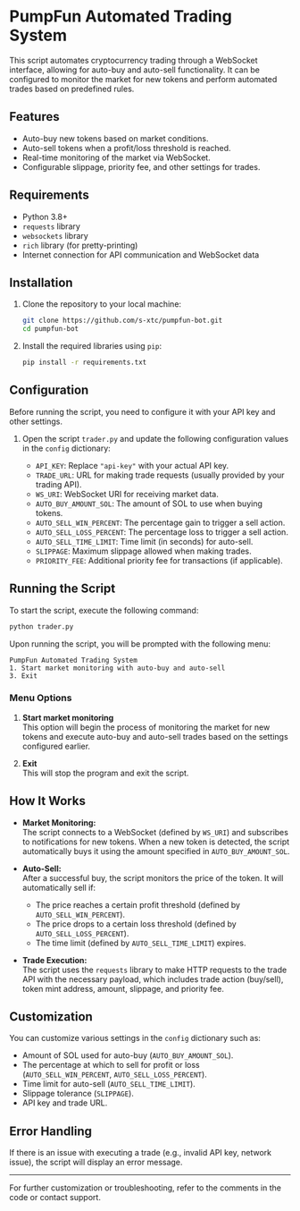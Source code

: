# **PumpFun Automated Trading System**

This script automates cryptocurrency trading through a WebSocket interface, allowing for auto-buy and auto-sell functionality. It can be configured to monitor the market for new tokens and perform automated trades based on predefined rules.

## **Features**
- Auto-buy new tokens based on market conditions.
- Auto-sell tokens when a profit/loss threshold is reached.
- Real-time monitoring of the market via WebSocket.
- Configurable slippage, priority fee, and other settings for trades.


## **Requirements**
- Python 3.8+
- `requests` library
- `websockets` library
- `rich` library (for pretty-printing)
- Internet connection for API communication and WebSocket data

## **Installation**

1. Clone the repository to your local machine:
   ```bash
   git clone https://github.com/s-xtc/pumpfun-bot.git
   cd pumpfun-bot
   ```

2. Install the required libraries using `pip`:
   ```bash
   pip install -r requirements.txt
   ```

## **Configuration**

Before running the script, you need to configure it with your API key and other settings.

1. Open the script `trader.py` and update the following configuration values in the `config` dictionary:

   - `API_KEY`: Replace `"api-key"` with your actual API key.
   - `TRADE_URL`: URL for making trade requests (usually provided by your trading API).
   - `WS_URI`: WebSocket URI for receiving market data.
   - `AUTO_BUY_AMOUNT_SOL`: The amount of SOL to use when buying tokens.
   - `AUTO_SELL_WIN_PERCENT`: The percentage gain to trigger a sell action.
   - `AUTO_SELL_LOSS_PERCENT`: The percentage loss to trigger a sell action.
   - `AUTO_SELL_TIME_LIMIT`: Time limit (in seconds) for auto-sell.
   - `SLIPPAGE`: Maximum slippage allowed when making trades.
   - `PRIORITY_FEE`: Additional priority fee for transactions (if applicable).

## **Running the Script**

To start the script, execute the following command:

```bash
python trader.py
```

Upon running the script, you will be prompted with the following menu:

```
PumpFun Automated Trading System
1. Start market monitoring with auto-buy and auto-sell
3. Exit
```

### **Menu Options**
1. **Start market monitoring**  
   This option will begin the process of monitoring the market for new tokens and execute auto-buy and auto-sell trades based on the settings configured earlier.

2. **Exit**  
   This will stop the program and exit the script.

## **How It Works**
- **Market Monitoring:**  
   The script connects to a WebSocket (defined by `WS_URI`) and subscribes to notifications for new tokens. When a new token is detected, the script automatically buys it using the amount specified in `AUTO_BUY_AMOUNT_SOL`.
  
- **Auto-Sell:**  
   After a successful buy, the script monitors the price of the token. It will automatically sell if:
   - The price reaches a certain profit threshold (defined by `AUTO_SELL_WIN_PERCENT`).
   - The price drops to a certain loss threshold (defined by `AUTO_SELL_LOSS_PERCENT`).
   - The time limit (defined by `AUTO_SELL_TIME_LIMIT`) expires.
   
- **Trade Execution:**  
   The script uses the `requests` library to make HTTP requests to the trade API with the necessary payload, which includes trade action (buy/sell), token mint address, amount, slippage, and priority fee.

## **Customization**

You can customize various settings in the `config` dictionary such as:
- Amount of SOL used for auto-buy (`AUTO_BUY_AMOUNT_SOL`).
- The percentage at which to sell for profit or loss (`AUTO_SELL_WIN_PERCENT`, `AUTO_SELL_LOSS_PERCENT`).
- Time limit for auto-sell (`AUTO_SELL_TIME_LIMIT`).
- Slippage tolerance (`SLIPPAGE`).
- API key and trade URL.

## **Error Handling**

If there is an issue with executing a trade (e.g., invalid API key, network issue), the script will display an error message.

---

For further customization or troubleshooting, refer to the comments in the code or contact support.

